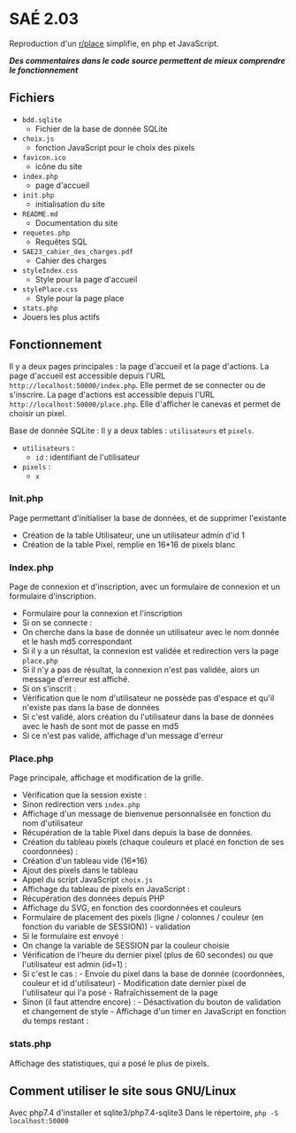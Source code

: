 # SAÉ 2.03

Reproduction d'un [r/place](https://www.reddit.com/r/place/) simplifie, en php et JavaScript.

***Des commentaires dans le code source permettent de mieux comprendre le fonctionnement***

## Fichiers

- `bdd.sqlite`
  - Fichier de la base de donnée SQLite
- `choix.js`
  - fonction JavaScript pour le choix des pixels
- `favicon.ico`
  - icône du site
- `index.php`
  - page d'accueil
- `init.php`
  - initialisation du site
- `README.md`
  - Documentation du site
- `requetes.php`
  - Requêtes SQL
- `SAE23_cahier_des_charges.pdf`
  - Cahier des charges
- `styleIndex.css`
  - Style pour la page d'accueil
- `stylePlace.css`
  - Style pour la page place
- `stats.php`
 - Jouers les plus actifs
## Fonctionnement

Il y a deux pages principales : la page d'accueil et la page d'actions.
La page d'accueil est accessible depuis l'URL `http://localhost:50000/index.php`. Elle permet de se connecter ou de s'inscrire.
La page d'actions est accessible depuis l'URL `http://localhost:50000/place.php`. Elle d'afficher le canevas et permet de choisir un pixel.

Base de donnée SQLite :
Il y a deux tables : `utilisateurs` et `pixels`.
 - `utilisateurs` :
   - `id` : identifiant de l'utilisateur
 - `pixels` :
   - `x`


### Init.php

Page permettant d'initialiser la base de données, et de supprimer l'existante
 - Création de la table Utilisateur, une un utilisateur admin d'id 1
 - Création de la table Pixel, remplie en 16*16 de pixels blanc

### Index.php

Page de connexion et d'inscription, avec un formulaire de connexion et un formulaire d'inscription.

 - Formulaire pour la connexion et l'inscription
 - Si on se connecte :
  - On cherche dans la base de donnée un utilisateur avec le nom donnée et le hash md5 correspondant
   - Si il y a un résultat, la connexion est validée et redirection vers la page `place.php`
   - Si il n'y a pas de résultat, la connexion n'est pas validée, alors un message d'erreur est affiché.
 - Si on s'inscrit :
  - Vérification que le nom d'utilisateur ne possède pas d'espace et qu'il n'existe pas dans la base de données
   - Si c'est validé, alors création du l'utilisateur dans la base de données avec le hash de sont mot de passe en md5
   - Si ce n'est pas validé, affichage d'un message d'erreur

### Place.php

Page principale, affichage et modification de la grille.

 - Vérification que la session existe :
  - Sinon redirection vers `index.php`
 - Affichage d'un message de bienvenue personnalisée en fonction du nom d'utilisateur
 - Récupération de la table Pixel dans depuis la base de données.
 - Création du tableau pixels (chaque couleurs et placé en fonction de ses coordonnées) :
  - Création d'un tableau vide (16*16)
  - Ajout des pixels dans le tableau
 - Appel du script JavaScript `choix.js`
 - Affichage du tableau de pixels en JavaScript :
  - Récupération des données depuis PHP
  - Affichage du SVG, en fonction des coordonnées et couleurs
 - Formulaire de placement des pixels (ligne / colonnes / couleur (en fonction du variable de SESSION)) - validation
 - Si le formulaire est envoyé :
  - On change la variable de SESSION par la couleur choisie
  - Vérification de l'heure du dernier pixel (plus de 60 secondes) ou que l'utilisateur est admin (id=1) :
   - Si c'est le cas :
    - Envoie du pixel dans la base de donnée (coordonnées, couleur et id d'utilisateur)
    - Modification date dernier pixel de l'utilisateur qui l'a posé
    - Rafraîchissement de la page
   - Sinon (il faut attendre encore) :
    - Désactivation du bouton de validation et changement de style
    - Affichage d'un timer en JavaScript en fonction du temps restant :


### stats.php

Affichage des statistiques, qui a posé le plus de pixels.



## Comment utiliser le site sous GNU/Linux

Avec php7.4 d'installer et sqlite3/php7.4-sqlite3
Dans le répertoire, `php -S localhost:50000`
